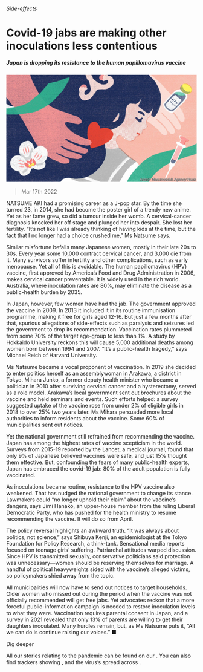###### Side-effects

# Covid-19 jabs are making other inoculations less contentious 

##### Japan is dropping its resistance to the human papillomavirus vaccine 

![image](images/20220319_ASD002_0.jpg) 

> Mar 17th 2022 

NATSUME AKI had a promising career as a J-pop star. By the time she turned 23, in 2014, she had become the poster girl of a trendy new anime. Yet as her fame grew, so did a tumour inside her womb. A cervical-cancer diagnosis knocked her off stage and plunged her into despair. She lost her fertility. “It’s not like I was already thinking of having kids at the time, but the fact that I no longer had a choice crushed me,” Ms Natsume says.

Similar misfortune befalls many Japanese women, mostly in their late 20s to 30s. Every year some 10,000 contract cervical cancer, and 3,000 die from it. Many survivors suffer infertility and other complications, such as early menopause. Yet all of this is avoidable. The human papillomavirus (HPV) vaccine, first approved by America’s Food and Drug Administration in 2006, makes cervical cancer preventable. It is widely used in the rich world. Australia, where inoculation rates are 80%, may eliminate the disease as a public-health burden by 2035.


In Japan, however, few women have had the jab. The government approved the vaccine in 2009. In 2013 it included it in its routine immunisation programme, making it free for girls aged 12-16. But just a few months after that, spurious allegations of side-effects such as paralysis and seizures led the government to drop its recommendation. Vaccination rates plummeted from some 70% of the target age-group to less than 1%. A study by Hokkaido University reckons this will cause 5,000 additional deaths among women born between 1994 and 2007. “It’s a public-health tragedy,” says Michael Reich of Harvard University.

Ms Natsume became a vocal proponent of vaccination. In 2019 she decided to enter politics herself as an assemblywoman in Arakawa, a district in Tokyo. Mihara Junko, a former deputy health minister who became a politician in 2010 after surviving cervical cancer and a hysterectomy, served as a role model. Arakawa’s local government sent out brochures about the vaccine and held seminars and events. Such efforts helped: a survey suggested uptake of the vaccine rose from under 2% of eligible girls in 2018 to over 25% two years later. Ms Mihara persuaded more local authorities to inform residents about the vaccine. Some 60% of municipalities sent out notices.

Yet the national government still refrained from recommending the vaccine. Japan has among the highest rates of vaccine scepticism in the world. Surveys from 2015-19 reported by the Lancet, a medical journal, found that only 9% of Japanese believed vaccines were safe, and just 15% thought them effective. But, confounding the fears of many public-health experts, Japan has embraced the covid-19 jab: 80% of the adult population is fully vaccinated.

As inoculations became routine, resistance to the HPV vaccine also weakened. That has nudged the national government to change its stance. Lawmakers could “no longer uphold their claim” about the vaccine’s dangers, says Jimi Hanako, an upper-house member from the ruling Liberal Democratic Party, who has pushed for the health ministry to resume recommending the vaccine. It will do so from April.

The policy reversal highlights an awkward truth. “It was always about politics, not science,” says Shibuya Kenji, an epidemiologist at the Tokyo Foundation for Policy Research, a think-tank. Sensational media reports focused on teenage girls’ suffering. Patriarchal attitudes warped discussion. Since HPV is transmitted sexually, conservative politicians said protection was unnecessary—women should be reserving themselves for marriage. A handful of political heavyweights sided with the vaccine’s alleged victims, so policymakers shied away from the topic.

All municipalities will now have to send out notices to target households. Older women who missed out during the period when the vaccine was not officially recommended will get free jabs. Yet advocates reckon that a more forceful public-information campaign is needed to restore inoculation levels to what they were. Vaccination requires parental consent in Japan, and a survey in 2021 revealed that only 13% of parents are willing to get their daughters inoculated. Many hurdles remain, but, as Ms Natsume puts it, “All we can do is continue raising our voices.” ■

Dig deeper

All our stories relating to the pandemic can be found on our . You can also find trackers showing ,  and the virus’s spread across .

